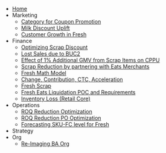 <!-- docs/_sidebar.md -->

* [Home](/)
* Marketing
  * [Category for Coupon Promotion](marketing_1.md)
  * [Milk Discount Uplift](marketing_2.md)
  * [Customer Growth in Fresh](marketing_3.md)
* Finance
  * [Optimizing Scrap Discount](finance_1.md)
  * [Lost Sales due to BUC2](finance_2.md)
  * [Effect of 1% Additional GMV from Scrap Items on CPPU](finance_3.md)
  * [Scrap Reduction by partnering with Eats Merchants](finance_4.md)
  * [Fresh Math Model](finance_5.md)
  * [Change, Contribution, CTC, Acceleration](finance_6.md)
  * [Fresh Scrap](finance_7.md)
  * [Fresh Eats Liquidation POC and Requirements](finance_8.md)
  * [Inventory Loss (Retail Core)](finance_9.md)
* Operations
  * [ROQ Reduction Optimization](operations_1.md)
  * [ROQ Reduction PO Optimization](operations_2.md)
  * [Forecasting SKU-FC level for Fresh](operations_3.md)
* Strategy
* Org
  * [Re-Imaging BA Org](ba_1.md)